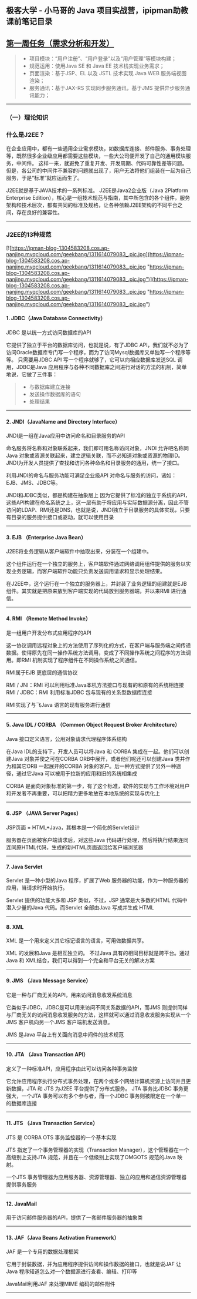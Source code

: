 ## 极客大学 - 小马哥的 Java 项目实战营，ipipman助教课前笔记目录

##  [第一周任务（需求分析和开发）](https://github.com/ipipman/GeekBangJava0Assistant/tree/master/Week_0 "第一周（需求分析和开发）")
> - 项目模块：“用户注册”、“用户登录”以及“用户管理”等模块构建；
> - 规范运用：使用Java SE 和 Java EE 技术栈实现业务需求；
> - 页面渲染：基于JSP、EL 以及 JSTL 技术实现 Java WEB 服务端视图渲染；
> - 服务通讯：基于JAX-RS 实现同步服务通讯，基于JMS 提供异步服务通讯能力；

------------

### （一）理论知识
### 什么是J2EE？
在企业应用中，都有一些通用企业需求模块，如数据库连接、邮件服务、事务处理等，既然很多企业级应用都需要这些模块，一些大公司便开发了自己的通用模块服务，中间件。
这样一来，就避免了重复开发、开发周期、代码可靠性差等问题。但是，各公司的中间件不兼容的问题就出现了，用户无法将他们组装在一起为自己服务，于是“标准”就应运而生了。

J2EE就是基于JAVA技术的一系列标准。
J2EE是Java2企业版（Java 2Platform Enterprise Edition），核心是一组技术规范与指南，其中所包含的各个组件，服务架构和技术层次，都有共同的标准及规格，让各种依赖J2EE架构的不同平台之间，存在良好的兼容性。


------------

### J2EE的13种规范
[![https://ipman-blog-1304583208.cos.ap-nanjing.myqcloud.com/geekbang/1311614079083_.pic.jpg](https://ipman-blog-1304583208.cos.ap-nanjing.myqcloud.com/geekbang/1311614079083_.pic.jpg "https://ipman-blog-1304583208.cos.ap-nanjing.myqcloud.com/geekbang/1311614079083_.pic.jpg")](https://ipman-blog-1304583208.cos.ap-nanjing.myqcloud.com/geekbang/1311614079083_.pic.jpg "https://ipman-blog-1304583208.cos.ap-nanjing.myqcloud.com/geekbang/1311614079083_.pic.jpg")


#### 1. JDBC（Java Database Connectivity）
JDBC 是以统一方式访问数据库的API

它提供了独立于平台的数据库访问，也就是说，有了JDBC API，我们就不必为了访问Oracle数据库专门写一个程序，而为了访问Mysql数据库又单独写一个程序等等。
只需要用JDBC API 写一个程序就够了，它可以向相应数据库发送SQL 调用，JDBC是Java 应用程序与各种不同数据库之间进行对话的方法的机制，简单地说，它做了三件事：

> - 与数据库建立连接
> - 发送操作数据库的语句
> - 处理结果

------------

#### 2. JNDI（JavaName and Directory Interface）
JNDI是一组在Java应用中访问命名和目录服务的API

命名服务将名称和对象联系起来，我们即可用名称访问对象，JNDI 允许吧名称同Java 对象或资源关联起来，建立逻辑关联，而不必知道对象或资源的物理ID。
JNDI为开发人员提供了查找和访问各种命名和目录服务的通用，统一了接口。

利用JNDI的命名与服务功能可满足企业级API 对命名与服务的访问，诸如：EJB、JMS、JDBC等。

JNDI和JDBC类似，都是构建在抽象层上
因为它提供了标准的独立于系统的API，这些API构建在命名系统之上，这一层有助于将应用与实际数据源分离，因此不管访问的LDAP、RMI还是DNS，也就是说，JNDI独立于目录服务的具体实现，只要有目录的服务提供接口或驱动，就可以使用目录

------------

#### 3. EJB （Enterprise Java Bean）
J2EE将业务逻辑从客户端软件中抽取出来，分装在一个组建中。

这个组件运行在一个独立的服务上，客户端软件通过网络调用组件提供的服务以实现业务逻辑，而客户端软件功能只负责发送调用请求和显示处理结果。

在J2EE中，这个运行在一个独立的服务器上，并封装了业务逻辑的组建就是EJB 组件。其实就是把原来放到客户端实现的代码放到服务器端，并以来RMI 进行通信。

------------

#### 4. RMI （Remote Method Invoke）
是一组用户开发分布式应用程序的API

这一协议调用远程对象上的方法使用了序列化的方式，在客户端与服务端之间传递数据。使得原先在同一操作系统方法调用，变成了不同操作系统之间程序的方法调用。即RMI 机制实现了程序组件在不同操作系统之间通信。

RMI属于EJB 更底层的通信协议

RMI / JNI：RMI 可以利用标准Java本机方法接口与现有的和原有的系统相连接
RMI / JDBC：RMI 利用标准JDBC 包与现有的关系型数据库连接

RMI实现了与飞Java 语言的现有服务进行通信

------------

#### 5. Java IDL / CORBA （Common Object Request Broker Architecture）
Java 接口定义语言，公用对象请求代理程序体系结构

在Java IDL的支持下，开发人员可以将Java 和 CORBA 集成在一起。他们可以创建Java 对象并使之可在CORBA ORB中展开，或者他们呢还可以创建Java 类并作为和其它ORB 一起展开的CORBA 对象的客户。后一种方式提供了另外一种途径，通过它Java 可以被用于拉新的应用和旧的系统相集成

CORBA 是面向对象标准的第一步，有了这个标准，软件的实现与工作环境对用户和开发者不再重要，可以把精力更多地放在本地系统的实现与优化上

------------

#### 6. JSP （JAVA Server Pages）
JSP页面 = HTML+Java，其根本是一个简化的Servlet设计

服务器在页面被客户端请求后，对这些Java 代码进行处理，然后将执行结果连同连同原HTML代码，生成的新HTML页面返回给客户端浏览器

------------

#### 7. Java Servlet
Servlet 是一种小型的Java 程序，扩展了Web 服务器的功能，作为一种服务器的应用，当请求时开始执行。

Servlet 提供的功能大多和 JSP 类似，不过，JSP 通常是大多数的HTML 代码中潜入少量的Java 代码。而Servlet 全部由Java 写成并生成 HTML

------------

#### 8. XML
XML 是一个用来定义其它标记语言的语言，可用做数据共享。

XML 的发展和Java 是相互独立的。
不过Java 具有的相同目标就是跨平台。通过Java 和 XML结合，我们可以得到一个完全和平台无关的解决方案

------------

#### 9. JMS （Java Message Service）
它是一种与厂商无关的API，用来访问消息收发系统消息

它类似于JDBC，JDBC是可以用来访问不同关系数据的API，而JMS 则提供同样与厂商无关的访问消息收发服务的方法，这样就可以通过消息收发服务实现从一个JMS 客户机向另一个JMS 客户端机发送消息。

JMS 是Java 平台上有关面向消息中间件的技术规范

------------

#### 10. JTA （Java Transaction API）
定义了一种标准API，应用程序由此可以访问各种事务监控

它允许应用程序执行分布式事务处理，在两个或多个网络计算机资源上访问并且更新数据，JTA 和 JTS 为J2EE 平台提供了分布式服务。
JTA 事务比JDBC 事务更强大，一个JTA 事务可以有多个参与者，而一个JDBC 事务则被限定在一个单一的数据库连接

------------

#### 11. JTS （Java Transaction Service）
JTS 是 CORBA OTS 事务监控器的一个基本实现

JTS 指定了一个事务管理器的实现（Transaction Manager），这个管理器在一个高级别上支持JTA 规范，并且在一个低级别上实现了OMGOTS 规范的Java 映射。

一个JTS 事务管理器为应用服务器、资源管理器、独立的应用和通信资源管理器提供事务服务

------------

#### 12. JavaMail
用于访问邮件服务器的API，提供了一套邮件服务器的抽象类

------------

#### 13. JAF（Java Beans Activation Framework）
JAF 是一个专用的数据处理框架

它用于封装数据，并为应用程序提供访问和操作数据的接口，也就是说JAF 让Java 程序知道怎么对一个数据源进行查看、编辑、打印等

JavaMail利用JAF 来处理MIME 编码的邮件附件

------------












